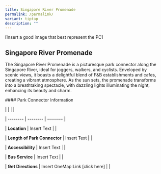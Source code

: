 ```yaml
---
title: Singapore River Promenade
permalink: /permalink/
variant: tiptap
description: ""
---
```

<p>[Insert a good image that best represent the PC]</p><p></p><h2>Singapore River Promenade</h2><p></p><p>The Singapore River Promenade is a picturesque park connector along the Singapore River, ideal for joggers, walkers, and cyclists. Enveloped by scenic views, it boasts a delightful blend of F&amp;B establishments and cafes, creating a vibrant atmosphere. As the sun sets, the promenade transforms into a breathtaking spectacle, with dazzling lights illuminating the night, enhancing its beauty and charm.</p><p></p><p>#### Park Connector Information</p><p>|  |  |  |</p><p>| -------- | -------- | -------- |</p><p>| <strong>Location</strong> | Insert Text |  |</p><p>| <strong>Length of Park Connector</strong> | Insert Text   |  |</p><p>| <strong>Accessibility</strong> | Insert Text | |</p><p>| <strong>Bus Service</strong> | Insert Text | |</p><p>| <strong>Get Directions</strong> | Insert OneMap Link [click here] | |</p><p></p><h4></h4><p></p>